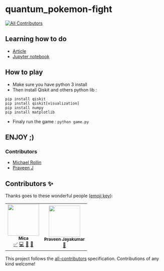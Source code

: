 # quantum_pokemon-fight
<!-- ALL-CONTRIBUTORS-BADGE:START - Do not remove or modify this section -->
[![All Contributors](https://img.shields.io/badge/all_contributors-2-orange.svg?style=flat-square)](#contributors-)
<!-- ALL-CONTRIBUTORS-BADGE:END -->

## Learning how to do
- [Article](https://fullstackquantumcomputation.tech/blog/post-quantum-pokemon-fight/)
- [Jupyter notebook](https://github.com/mickahell/quantum_pokemon-fight/blob/main/quantum_pokemonFight.ipynb)

## How to play
- Make sure you have python 3 install
- Then install Qiskit and others python lib :
```
pip install qiskit
pip install qiskit[visualization]
pip install numpy
pip install matplotlib
```

- Finaly run the game :
```python game.py```

## ENJOY ;)

### Contributors
- [Michael Rollin](https://github.com/mickahell)
- [Praveen J](https://github.com/Praveen91299)

## Contributors ✨

Thanks goes to these wonderful people ([emoji key](https://allcontributors.org/docs/en/emoji-key)):

<!-- ALL-CONTRIBUTORS-LIST:START - Do not remove or modify this section -->
<!-- prettier-ignore-start -->
<!-- markdownlint-disable -->
<table>
  <tr>
    <td align="center"><a href="https://github.com/mickahell"><img src="https://avatars1.githubusercontent.com/u/20951376?v=4?s=100" width="100px;" alt=""/><br /><sub><b>Mica</b></sub></a><br /><a href="#tutorial-mickahell" title="Tutorials">✅</a> <a href="https://github.com/mickahell/quantum_pokemon-fight/commits?author=mickahell" title="Code">💻</a> <a href="https://github.com/mickahell/quantum_pokemon-fight/commits?author=mickahell" title="Documentation">📖</a> <a href="#research-mickahell" title="Research">🔬</a></td>
    <td align="center"><a href="https://sites.google.com/view/praveen91299/home"><img src="https://avatars2.githubusercontent.com/u/35169492?v=4?s=100" width="100px;" alt=""/><br /><sub><b>Praveen Jayakumar</b></sub></a><br /><a href="https://github.com/mickahell/quantum_pokemon-fight/pulls?q=is%3Apr+reviewed-by%3APraveen91299" title="Reviewed Pull Requests">👀</a></td>
  </tr>
</table>

<!-- markdownlint-restore -->
<!-- prettier-ignore-end -->

<!-- ALL-CONTRIBUTORS-LIST:END -->

This project follows the [all-contributors](https://github.com/all-contributors/all-contributors) specification. Contributions of any kind welcome!